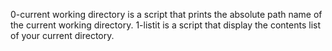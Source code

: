 0-current working directory is a script that prints the absolute path name of the current working directory.
1-listit is a script that display the contents list of your current directory.
